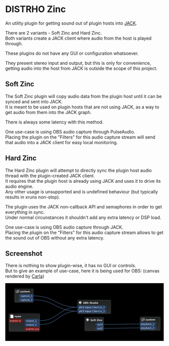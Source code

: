 # DISTRHO Zinc

An utility plugin for getting sound out of plugin hosts into [JACK](https://jackaudio.org/).

There are 2 variants - Soft Zinc and Hard Zinc.  
Both variants create a JACK client where audio from the host is played through.

These plugins do not have any GUI or configuration whatsoever.

They present stereo input and output, but this is only for convenience, getting audio into the host from JACK is outside the scope of this project.

## Soft Zinc

The Soft Zinc plugin will copy audio data from the plugin host until it can be synced and sent into JACK.  
It is meant to be used on plugin hosts that are not using JACK, as a way to get audio from them into the JACK graph.

There is always some latency with this method.

One use-case is using OBS audio capture through PulseAudio.  
Placing the plugin on the "Filters" for this audio capture stream will send that audio into a JACK client for easy local monitoring.

## Hard Zinc

The Hard Zinc plugin will attempt to directly sync the plugin host audio thread with the plugin-created JACK client.  
It requires that the plugin host is already using JACK and uses it to drive its audio engine.  
Any other usage is unsupported and is undefined behaviour (but typically results in xruns non-stop).

The plugin uses the JACK non-callback API and semaphores in order to get everything in sync.  
Under normal circunstances it shouldn't add any extra latency or DSP load.

One use-case is using OBS audio capture through JACK.  
Placing the plugin on the "Filters" for this audio capture stream allows to get the sound out of OBS without any extra latency.

## Screenshot

There is nothing to show plugin-wise, it has no GUI or controls.  
But to give an example of use-case, here it is being used for OBS: (canvas rendered by [Carla](https://kx.studio/Applications:Carla))

![Example-Screenshot](Example-Screenshot.png)
